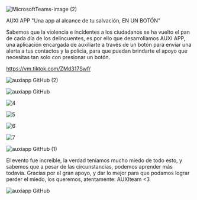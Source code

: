 ![MicrosoftTeams-image (2)](https://user-images.githubusercontent.com/87114334/127767325-a6c3a675-5188-412e-9740-951ab80b2d54.png)

AUXI APP "Una app al alcance de tu salvación, EN UN BOTÓN"

Sabemos que la violencia e incidentes a los ciudadanos se ha vuelto el pan de cada día de los delincuentes, es por ello que desarrollamos AUXI APP, una aplicación encargada de auxiliarte a través de un botón para enviar una alerta a tus contactos y la policia, para que puedan brindarte el apoyo que necesitas tan solo con presionar un botón. 

https://vm.tiktok.com/ZMd317Swf/

![auxiapp GitHub (2)](https://user-images.githubusercontent.com/87114334/127768972-74e3c387-caa8-4ec5-a3e5-147d7f34c888.png)


![auxiapp GitHub](https://user-images.githubusercontent.com/87114334/127767180-e8a285e1-cc7b-4053-a02a-ff66de66f37f.png)

![4](https://user-images.githubusercontent.com/87114334/127767279-58a4e296-ec39-44c6-9ca6-bb7284b6fd21.png)

![5](https://user-images.githubusercontent.com/87114334/127767283-6aa4ffe1-f387-4229-9086-894b5d9d127a.png)

![6](https://user-images.githubusercontent.com/87114334/127767287-5f62472d-4017-4980-b9df-3040b7c423cc.png)

![7](https://user-images.githubusercontent.com/87114334/127767292-5b6bb8f2-836f-4c36-b45d-c151445157ca.png)

![auxiapp GitHub (1)](https://user-images.githubusercontent.com/87114334/127767420-bf393f87-5424-4c07-82f1-37d84d16aab4.png)

El evento fue increíble, la verdad teníamos mucho miedo de todo esto, y sabemos que a pesar de las circunstancias, podemos aprender más todavía.
Gracias por el gran apoyo, y dar lo mejor para que podamos lograr perder el miedo, los queremos, atentamente: AUXIteam <3 

![auxiapp GitHub](https://user-images.githubusercontent.com/87091868/127788599-e2bcc2f7-cf3c-4aef-a7c6-613054700f69.png)
